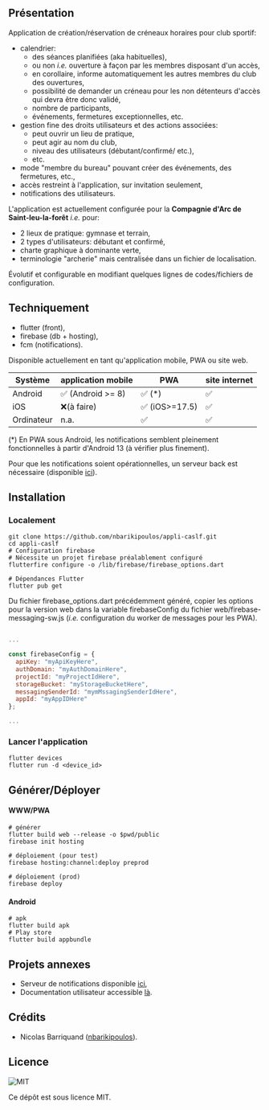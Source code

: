 ## Présentation

Application de création/réservation de créneaux horaires pour club sportif:
- calendrier:
    -  des séances planifiées (aka habituelles),
    - ou non *i.e.* ouverture à façon par les membres disposant d'un accès,
    - en corollaire, informe automatiquement les autres membres du club des ouvertures,
    - possibilité de demander un créneau pour les non détenteurs d'accès qui devra être donc validé,
    - nombre de participants,
    - événements, fermetures exceptionnelles, etc.
- gestion fine des droits utilisateurs et des actions associées: 
    - peut ouvrir un lieu de pratique,
    - peut agir au nom du club,
    - niveau des utilisateurs (débutant/confirmé/ etc.),
    - etc.
- mode "membre du bureau" pouvant créer des événements, des fermetures, etc.,
- accès restreint à l'application, sur invitation seulement,
- notifications des utilisateurs.

L'application est actuellement configurée pour la **Compagnie d'Arc de Saint-leu-la-forêt** *i.e.* pour:
- 2 lieux de pratique: gymnase et terrain,
- 2 types d'utilisateurs: débutant et confirmé,
- charte graphique à dominante verte,
- terminologie "archerie" mais centralisée dans un fichier de localisation.

Évolutif et configurable en modifiant quelques lignes de codes/fichiers de configuration.

## Techniquement

- flutter (front),
- firebase (db + hosting),
- fcm (notifications).

Disponible actuellement en tant qu'application mobile, PWA ou site web.

| Système| application mobile | PWA | site internet |
| --- | --- | --- | --- |
| Android| ✅ (Android >= 8)| ✅ (*) | ✅ |
| iOS | ❌(à faire) | ✅ (iOS>=17.5)| ✅ | 
| Ordinateur | n.a. | ✅ | ✅ |

(*) En PWA sous Android, les notifications semblent pleinement fonctionnelles à partir d'Android 13 (à vérifier plus finement).

Pour que les notifications soient opérationnelles, un serveur back est nécessaire (disponible [ici][caslf-appli-server-url]).

## Installation

### Localement

```shell
git clone https://github.com/nbarikipoulos/appli-caslf.git
cd appli-caslf
# Configuration firebase
# Nécessite un projet firebase préalablement configuré
flutterfire configure -o /lib/firebase/firebase_options.dart

# Dépendances Flutter
flutter pub get
```

Du fichier firebase_options.dart précédemment généré, copier les options pour la version web dans la variable firebaseConfig du fichier web/firebase-messaging-sw.js (*i.e.* configuration du worker de messages pour les PWA).

```js

...

const firebaseConfig = {
  apiKey: "myApiKeyHere",
  authDomain: "myAuthDomainHere",
  projectId: "myProjectIdHere",
  storageBucket: "myStorageBucketHere",
  messagingSenderId: "mymMssagingSenderIdHere",
  appId: "myAppIDHere"
};

...

```

### Lancer l'application

```shell
flutter devices
flutter run -d <device_id>
````

## Générer/Déployer


#### WWW/PWA

```shell
# générer
flutter build web --release -o $pwd/public
firebase init hosting

# déploiement (pour test)
firebase hosting:channel:deploy preprod

# déploiement (prod)
firebase deploy
```

#### Android
```shell
# apk
flutter build apk
# Play store
flutter build appbundle
```

## Projets annexes

- Serveur de notifications disponible [ici][caslf-appli-server-url],
- Documentation utilisateur accessible [là][caslf-appli-doc-url].

## Crédits

- Nicolas Barriquand ([nbarikipoulos][nbarikipoulos-url]).

## Licence
![MIT][mit-svg]

Ce dépôt est sous licence MIT.

[caslf-appli-server-url]: https://github.com/nbarikipoulos/appli-caslf-server
[caslf-appli-doc-url]: https://github.com/nbarikipoulos/appli-caslf-doc
[nbarikipoulos-url]: https://github.com/nbarikipoulos
[mit-svg]: https://upload.wikimedia.org/wikipedia/commons/f/f8/License_icon-mit-88x31-2.svg
